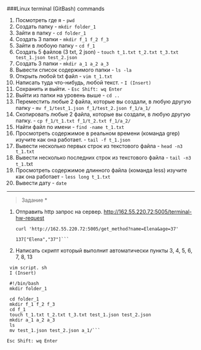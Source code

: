 ###Linux terminal (GitBash) commands

1.  Посмотреть где я - `pwd`
2.  Создать папку - `mkdir folder_1`
3.  Зайти в папку - `cd folder_1`
4.  Создать 3 папки - `mkdir f_1 f_2 f_3`
5.  Зайти в любоую папку - `cd f_1`
6.  Создать 5 файлов (3 txt, 2 json) - `touch t_1.txt t_2.txt t_3.txt test_1.json test_2.json`
7.  Создать 3 папки - `mkdir a_1 a_2 a_3`
8.  Вывести список содержимого папки - `ls -la`
9.  Открыть любой txt файл - `vim t_1.txt`
10. Написать туда что-нибудь, любой текст. - `I (Insert)`
11. Сохранить и выйти. - `Esc Shift: wq Enter`
12. Выйти из папки на уровень выше - `cd ..`
13. Переместить любые 2 файла, которые вы создали, в любую другую папку - `mv f_1/test_1.json f_1/test_2.json f_1/a_1/`
14. Скопировать любые 2 файла, которые вы создали, в любую другую папку. - `cp f_1/t_1.txt f_1/t_2.txt f_1/a_2/`
15. Найти файл по имени - `find -name t_1.txt`
16. Просмотреть содержимое в реальном времени (команда grep) изучите как она работает. - `tail -f t_1.json`
17. Вывести несколько первых строк из текстового файла - `head -n3 t_1.txt`
18. Вывести несколько последних строк из текстового файла - `tail -n3 t_1.`txt
19. Просмотреть содержимое длинного файла (команда less) изучите как она работает - `less long t_1.txt`
20. Вывести дату - `date`
   

---

> Задание \*

1. Отправить http запрос на сервер.
   http://162.55.220.72:5005/terminal-hw-request

   ````curl http://162.55.220.72:5005/terminal-hw-request
   curl 'http://162.55.220.72:5005/get_method?name=Elena&age=37'

   137["Elena","37"]```

   ````

2. Написать скрипт который выполнит автоматически пункты 3, 4, 5, 6, 7, 8, 13

````touch script.sh
 vim script. sh
 I (Insert)

 #!/bin/bash
 mkdir folder_1

 cd folder_1
 mkdir f_1 f_2 f_3
 cd f_1
 touch t_1.txt t_2.txt t_3.txt test_1.json test_2.json
 mkdir a_1 a_2 a_3
 ls
 mv test_1.json test_2.json a_1/```

Esc Shift: wq Enter
````
